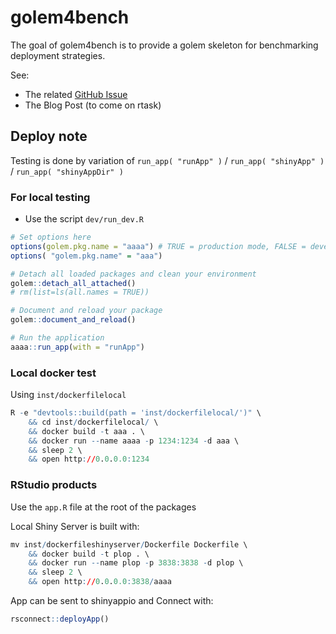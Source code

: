# golem4bench

<!-- badges: start -->
<!-- badges: end -->

The goal of golem4bench is to provide a golem skeleton for benchmarking deployment strategies.

See: 

+ The related [GitHub Issue](https://github.com/ThinkR-open/golem/issues/33)
+ The Blog Post (to come on rtask)


## Deploy note 

Testing is done by variation of `run_app( "runApp" )` / `run_app( "shinyApp" )` / `run_app( "shinyAppDir" )`

### For local testing 

- Use the script `dev/run_dev.R`


``` r 
# Set options here
options(golem.pkg.name = "aaaa") # TRUE = production mode, FALSE = development mode
options( "golem.pkg.name" = "aaa")

# Detach all loaded packages and clean your environment
golem::detach_all_attached()
# rm(list=ls(all.names = TRUE))

# Document and reload your package
golem::document_and_reload()

# Run the application
aaaa::run_app(with = "runApp")

```

### Local docker test 

Using `inst/dockerfilelocal`

``` r 
R -e "devtools::build(path = 'inst/dockerfilelocal/')" \
    && cd inst/dockerfilelocal/ \
    && docker build -t aaa . \
    && docker run --name aaaa -p 1234:1234 -d aaa \
    && sleep 2 \
    && open http://0.0.0.0:1234 
```

### RStudio products 

Use the `app.R` file at the root of the packages

Local Shiny Server is built with: 

``` r 
mv inst/dockerfileshinyserver/Dockerfile Dockerfile \
    && docker build -t plop . \
    && docker run --name plop -p 3838:3838 -d plop \
    && sleep 2 \
    && open http://0.0.0.0:3838/aaaa
```

App can be sent to shinyappio and Connect with: 

``` r 
rsconnect::deployApp()
```
